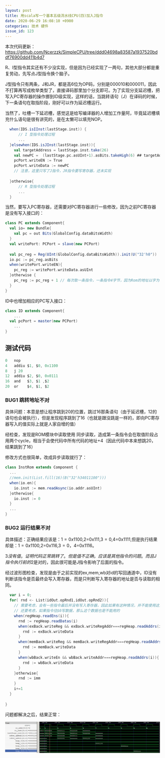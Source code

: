 ```yaml
---
layout: post
title: 用scala写一个基本五级流水线CPU(四)加入J指令
date: 2020-06-29 16:08:10 +0900
categories: 技术 硬件
issue_id: 123
---
```


本次代码更新：
https://github.com/Ncerzzk/SimpleCPU/tree/ddd04698a83587a1937520bddf76900dd411b4d7

R、I型指令其实还有不少没实现，但是因为已经实现了一两句，其他大部分都是重复劳动，先写点J型指令换个脑子。

J型指令只有两条，J和JR，都是高6位为OP码，分别是000010和000011，因此不打算再写成枚举类型了，直接译码那里加个分支即可。为了实现分支延迟槽，把写入PC寄存器的操作挪到ID级实现，这样的话，当跳转语句（J）在译码的时候，下一条语句在取指阶段，刚好可以作为延迟槽运行。

当然了，吐槽一下延迟槽，感觉这是给写编译器的人增加工作量阿，毕竟延迟槽填充什么语句是很有讲究的，是在太懒可以填充NOP。

```scala
  when(IDS.isIInst(lastStage.inst)) {
      // I 型指令处理过程
      ...
  }elsewhen(IDS.isJInst(lastStage.inst)){
    val targetAddress = lastStage.inst.take(26)
    val newPC =  (lastStage.pc.asUInt+1).asBits.takeHigh(6) ## targetAddress
    pcPort.writeEN := True
    pcPort.writeData := newPC
    // 注意，这里只写了J指令，JR指令要写寄存器，还未实现

  }otherwise{
      // R 型指令处理过程
      ...
  }
```

当然，要写入PC寄存器，还需要对PC寄存器进行一些修改，因为之前PC寄存器是没有写入接口的：

```scala
class PC extends Component{
  val io= new Bundle{
    val pc = out Bits(GlobalConfig.dataBitsWidth)
  }
  val writePort: PCPort = slave(new PCPort)

  val pc_reg = Reg(UInt(GlobalConfig.dataBitsWidth)).init(U("32'h0"))
  io.pc := pc_reg.asBits
  when(writePort.writeEN){
    pc_reg := writePort.writeData.asUInt
  }otherwise {
    pc_reg := pc_reg + 1 // 每次取一条指令，一条指令4字节，因为Rom的地址以字为单位，因此这里+1而不是+4
  }
}
```

ID中也增加相应的PC写入接口：
```scala
class ID extends Component{
    ...
  val pcPort = master(new PCPort)
    ...
}
```

## 测试代码

```c
0	nop
4	addiu $1, $0, 0x1100
8	j 20
12	addiu $2, $0, 0x0111
16	and   $3, $1 ,$2
20	or    $4, $1, $2
```

### BUG1 跳转地址不对

具体问题：本意是想让程序跳到20的位置，跳过16那条语句（由于延迟槽，12的语句也会被执行），但是发现程序跳到了16（也就是跟没跳是一样的，即向PC寄存器写入的值实际上就是人家自增的值）

经检查，发现是ROM模块中读取使用 同步读取，造成第一条指令会在取值阶段占用两个cycle，相当于会使代码中所有代码的地址+4（因此代码中本来想跳20，结果跳到了16）

修改方式也很简单，改成异步读取就行了：

```scala
class InstRom extends Component {
  ...
  //mem.init(List.fill(16)(B("32'h34011100")))
  when(io.en){
    io.inst := mem.readAsync(io.addr.asUInt)
  }otherwise{
    io.inst := 0
  }
  ...
}
```

### BUG2 运行结果不对

具体描述：正确结果应该是：$1=0x1100,$2=0x111,$3=0,$4=0x1111,但是执行结果却是：$1=0x1100,$2=0x116,$3=0，$4=0x1116。

$3没有值，证明代码正常跳转了。但是值不正确，应该是其他指令的问题。而且J指令执行前的$2是对的，因此很可能是J指令影响了后面的指令。

经过波形图检查，发现是由于之前实现的ex,mem,wb对id的写回通道中，ID没有判断该指令是否最终会写入寄存器，而是只判断写入寄存器的地址是否与读取的相同。

```scala
  var i = 0;
  for( rnd <- List(idOut.opRnd1,idOut.opRnd2)){
    // 需要考虑，会有一些指令最后并没有写入寄存器，因此如果有这种情况，并不能使用这些指令的结果
    // 还要考虑，如果指令往$0写数据，那么这个数据也是不能用的
    when(regHeap.readEns(i)){
      rnd := regHeap.readDatas(i)
      when(exBack.writeReg && exBack.writeRegAddr===regHeap.readAddrs(i)){
        rnd := exBack.writeData
      }
      when(memBack.writeReg && memBack.writeRegAddr===regHeap.readAddrs(i)){
        rnd := memBack.writeData
      }
      when(wbBack.writeEn && wbBack.writeAddr===regHeap.readAddrs(i)){
        rnd := wbBack.writeData
      }
    }otherwise{
      rnd := imm
    }
    i+=1
  }

}
```

问题都解决之后，结果正常：

![此处输入图片的描述][1]

[1]: https://raw.githubusercontent.com/Ncerzzk/MyBlog/master/img/cpu4.jpg

